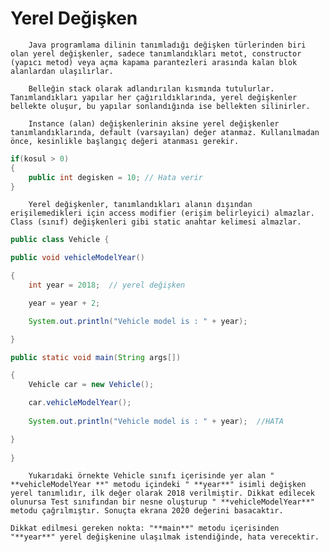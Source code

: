  # Yerel Değişken

		Java programlama dilinin tanımladığı değişken türlerinden biri olan yerel değişkenler, sadece tanımlandıkları metot, constructor (yapıcı metod) veya açma kapama parantezleri arasında kalan blok alanlardan ulaşılırlar. 

		Belleğin stack olarak adlandırılan kısmında tutulurlar. Tanımlandıkları yapılar her çağırıldıklarında, yerel değişkenler bellekte oluşur, bu yapılar sonlandığında ise bellekten silinirler. 

		Instance (alan) değişkenlerinin aksine yerel değişkenler tanımlandıklarında, default (varsayılan) değer atanmaz. Kullanılmadan önce, kesinlikle başlangıç değeri atanması gerekir.



```java
if(kosul > 0)
{
    public int degisken = 10; // Hata verir
}
```

		Yerel değişkenler, tanımlandıkları alanın dışından erişilemedikleri için access modifier (erişim belirleyici) almazlar. Class (sınıf) değişkenleri gibi static anahtar kelimesi almazlar.



```java
public class Vehicle {  

public void vehicleModelYear()  

{  
    int year = 2018;  // yerel değişken  

    year = year + 2;  

    System.out.println("Vehicle model is : " + year);  

}  

public static void main(String args[])  

{  
    Vehicle car = new Vehicle();  

    car.vehicleModelYear();  
    
    System.out.println("Vehicle model is : " + year);  //HATA

}
    
} 
```

		Yukarıdaki örnekte Vehicle sınıfı içerisinde yer alan " **vehicleModelYear **" metodu içindeki " **year**" isimli değişken yerel tanımlıdır, ilk değer olarak 2018 verilmiştir. Dikkat edilecek olunursa Test sınıfından bir nesne oluşturup " **vehicleModelYear**" metodu çağrılmıştır. Sonuçta ekrana 2020 değerini basacaktır.  

	Dikkat edilmesi gereken nokta: "**main**" metodu içerisinden "**year**" yerel değişkenine ulaşılmak istendiğinde, hata verecektir.
